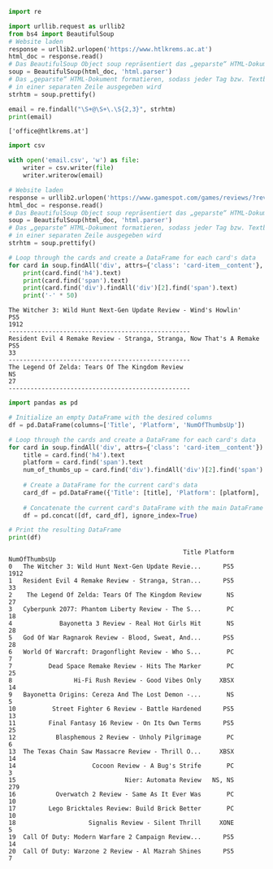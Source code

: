 ```python
import re
```


```python
import urllib.request as urllib2
from bs4 import BeautifulSoup
# Website laden
response = urllib2.urlopen('https://www.htlkrems.ac.at')
html_doc = response.read()
# Das BeautifulSoup Object soup repräsentiert das „geparste“ HTML-Dokument
soup = BeautifulSoup(html_doc, 'html.parser')
# Das „geparste“ HTML-Dokument formatieren, sodass jeder Tag bzw. Textblock
# in einer separaten Zeile ausgegeben wird
strhtm = soup.prettify()

email = re.findall("\S+@\S+\.\S{2,3}", strhtm)
print(email)
```

    ['office@htlkrems.at']
    


```python
import csv

with open('email.csv', 'w') as file:
    writer = csv.writer(file)
    writer.writerow(email)
```


```python
# Website laden
response = urllib2.urlopen('https://www.gamespot.com/games/reviews/?review_filter_type%5Bplatform%5D=&review_filter_type%5Bgenre%5D=4&review_filter_type%5BtimeFrame%5D=P12M&review_filter_type%5BstartDate%5D=&review_filter_type%5BendDate%5D=&review_filter_type%5BminRating%5D=&review_filter_type%5Btheme%5D=&review_filter_type%5Bregion%5D=&review_filter_type%5Bletter%5D=&sort=gs_score_desc')
html_doc = response.read()
# Das BeautifulSoup Object soup repräsentiert das „geparste“ HTML-Dokument
soup = BeautifulSoup(html_doc, 'html.parser')
# Das „geparste“ HTML-Dokument formatieren, sodass jeder Tag bzw. Textblock
# in einer separaten Zeile ausgegeben wird
strhtm = soup.prettify()
```


```python
# Loop through the cards and create a DataFrame for each card's data
for card in soup.findAll('div', attrs={'class': 'card-item__content'}, limit=3):
    print(card.find('h4').text)
    print(card.find('span').text)
    print(card.find('div').findAll('div')[2].find('span').text)
    print('-' * 50)
```

    The Witcher 3: Wild Hunt Next-Gen Update Review - Wind's Howlin'
    PS5
    1912
    --------------------------------------------------
    Resident Evil 4 Remake Review - Stranga, Stranga, Now That's A Remake
    PS5
    33
    --------------------------------------------------
    The Legend Of Zelda: Tears Of The Kingdom Review
    NS
    27
    --------------------------------------------------
    


```python
import pandas as pd

# Initialize an empty DataFrame with the desired columns
df = pd.DataFrame(columns=['Title', 'Platform', 'NumOfThumbsUp'])

# Loop through the cards and create a DataFrame for each card's data
for card in soup.findAll('div', attrs={'class': 'card-item__content'}):
    title = card.find('h4').text
    platform = card.find('span').text
    num_of_thumbs_up = card.find('div').findAll('div')[2].find('span').text
    
    # Create a DataFrame for the current card's data
    card_df = pd.DataFrame({'Title': [title], 'Platform': [platform], 'NumOfThumbsUp': [num_of_thumbs_up]})
    
    # Concatenate the current card's DataFrame with the main DataFrame
    df = pd.concat([df, card_df], ignore_index=True)

# Print the resulting DataFrame
print(df)
```

                                                    Title Platform NumOfThumbsUp
    0   The Witcher 3: Wild Hunt Next-Gen Update Revie...      PS5          1912
    1   Resident Evil 4 Remake Review - Stranga, Stran...      PS5            33
    2    The Legend Of Zelda: Tears Of The Kingdom Review       NS            27
    3   Cyberpunk 2077: Phantom Liberty Review - The S...       PC            18
    4             Bayonetta 3 Review - Real Hot Girls Hit       NS            28
    5   God Of War Ragnarok Review - Blood, Sweat, And...      PS5            28
    6   World Of Warcraft: Dragonflight Review - Who S...       PC             7
    7          Dead Space Remake Review - Hits The Marker       PC            25
    8                 Hi-Fi Rush Review - Good Vibes Only     XBSX            14
    9   Bayonetta Origins: Cereza And The Lost Demon -...       NS             5
    10          Street Fighter 6 Review - Battle Hardened      PS5            13
    11         Final Fantasy 16 Review - On Its Own Terms      PS5            25
    12           Blasphemous 2 Review - Unholy Pilgrimage       PC             6
    13  The Texas Chain Saw Massacre Review - Thrill O...     XBSX            14
    14                     Cocoon Review - A Bug's Strife       PC             3
    15                              Nier: Automata Review   NS, NS           279
    16           Overwatch 2 Review - Same As It Ever Was       PC            10
    17         Lego Bricktales Review: Build Brick Better       PC            10
    18                    Signalis Review - Silent Thrill     XONE             5
    19  Call Of Duty: Modern Warfare 2 Campaign Review...      PS5            14
    20  Call Of Duty: Warzone 2 Review - Al Mazrah Shines      PS5             7
    
